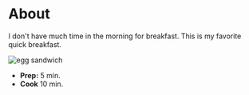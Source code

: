 # About

I don't have much time in the morning for breakfast. This is my favorite quick breakfast.

![egg sandwich](https://images.eatthismuch.com/site_media/img/927307_tabitharwheeler_4c49732e-024b-48a8-9d98-7402a5a0441c.jpg)

- **Prep:** 5 min.
- **Cook**  10 min.

